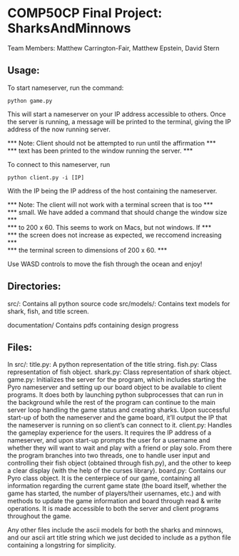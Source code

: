 # COMP50CP Final Project: SharksAndMinnows
Team Members: Matthew Carrington-Fair, Matthew Epstein, David Stern

## Usage: 

To start nameserver, run the command:

```
python game.py
```

This will start a nameserver on your IP address accessible to others.
Once the server is running, a message will be printed to the terminal,
giving the IP address of the now running server.

*** Note: Client should not be attempted to run until the affirmation ***<br/>
*** text has been printed to the window running the server.           ***<br/>

To connect to this nameserver, run 

```
python client.py -i [IP]
```

With the IP being the IP address of the host containing the nameserver.

*** Note: The client will not work with a terminal screen that is too  ***<br/>
*** small.  We have added a command that should change the window size ***<br/>
*** to 200 x 60.  This seems to work on Macs, but not windows.  If	   ***<br/>
*** the screen does not increase as expected, we reccomend increasing  *** <br/>
*** the terminal screen to dimensions of 200 x 60.					   ***<br/>

Use WASD controls to move the fish through the ocean and enjoy!

## Directories:

src/: Contains all python source code
src/models/: Contains text models for shark, fish, and title screen.

documentation/ Contains pdfs containing design progress

## Files:

In src/:
	title.py: A python representation of the title string.
	fish.py: Class representation of fish object.
	shark.py: Class representation of shark object.
	game.py: Initializes the server for the program, which includes starting
	 		 the Pyro nameserver and setting up our board object to be 
	 		 available to client programs. It does both by launching python
	 		 subprocesses that can run in the background while the rest of
	 		 the program can continue to the
	    	 main server loop handling the game status and creating sharks. Upon
	     	 successful start-up of both the nameserver and the game board,
	     	 it’ll output the IP that the nameserver is running on so client’s
	     	 can connect to it.
	client.py: Handles the gameplay experience for the users. It requires the 
			   IP address of a nameserver, and upon start-up prompts the user
			   for a username and whether they will want to wait and play with
			   a friend or play solo. From there the program branches into two
			   threads, one to handle user input and controlling their fish
			   object (obtained through fish.py), and the other to keep a clear
			   display (with the help of the curses library). 
	board.py: Contains our Pyro class object. It is the centerpiece of our game,
			  containing all information regarding the current game state
			  (the board itself, whether the game has started, the number
			  of players/their usernames, etc.) and with methods to update
			  the game information and board through read & write operations.
			  It is made accessible to both the server and client programs
			  throughout the game.

Any other files include the ascii models for both the sharks and minnows, and our ascii art title string which we just decided to include as a python file containing a longstring for simplicity. 


